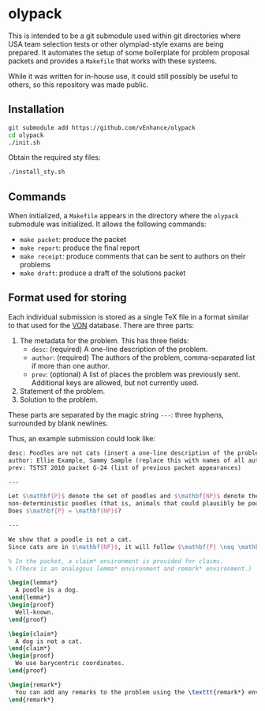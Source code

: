 # olypack

This is intended to be a git submodule used within git directories
where USA team selection tests or other olympiad-style exams are being prepared.
It automates the setup of some boilerplate for problem proposal packets
and provides a `Makefile` that works with these systems.

While it was written for in-house use, it could still possibly be useful to
others, so this repository was made public.

## Installation

```bash
git submodule add https://github.com/vEnhance/olypack
cd olypack
./init.sh
```

Obtain the required sty files:
```bash
./install_sty.sh
```

## Commands

When initialized, a `Makefile` appears in the directory where the `olypack`
submodule was initialized. It allows the following commands:

- `make packet`: produce the packet
- `make report`: produce the final report
- `make receipt`: produce comments that can be sent to authors on their problems
- `make draft`: produce a draft of the solutions packet

## Format used for storing

Each individual submission is stored as a single TeX file in a format similar to
that used for the [VON](https://github.com/vEnhance/von) database.
There are three parts:

1. The metadata for the problem. This has three fields:
   - `desc`: (required) A one-line description of the problem.
   - `author`: (required) The authors of the problem,
     comma-separated list if more than one author.
   - `prev`: (optional) A list of places the problem was previously sent.
     Additional keys are allowed, but not currently used.
2. Statement of the problem.
3. Solution to the problem.

These parts are separated by the magic string `---`:
three hyphens, surrounded by blank newlines.

Thus, an example submission could look like:

```latex
desc: Poodles are not cats (insert a one-line description of the problem here)
author: Ellie Example, Sammy Sample (replace this with names of all authors)
prev: TSTST 2010 packet G-24 (list of previous packet appearances)

---

Let $\mathbf{P}$ denote the set of poodles and $\mathbf{NP}$ denote the set of
non-deterministic poodles (that is, animals that could plausibly be poodles).
Does $\mathbf{P} = \mathbf{NP}$?

---

We show that a poodle is not a cat.
Since cats are in $\mathbf{NP}$, it will follow $\mathbf{P} \neq \mathbf{NP}$.

% In the packet, a claim* environment is provided for claims.
% (There is an analogous lemma* environment and remark* environment.)

\begin{lemma*}
  A poodle is a dog.
\end{lemma*}
\begin{proof}
  Well-known.
\end{proof}

\begin{claim*}
  A dog is not a cat.
\end{claim*}
\begin{proof}
  We use barycentric coordinates.
\end{proof}

\begin{remark*}
  You can add any remarks to the problem using the \texttt{remark*} environment.
\end{remark*}
```
